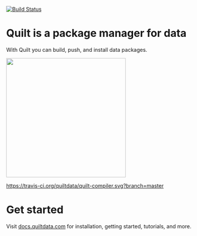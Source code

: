[![Build Status](https://travis-ci.org/quiltdata/quilt.svg?branch=master)](https://travis-ci.org/quiltdata/quilt)

# Quilt is a package manager for data
With Quilt you can build, push, and install data packages.

<img width="320" src="https://travis-ci.org/quiltdata/quilt-compiler.svg?branch=master" />

https://travis-ci.org/quiltdata/quilt-compiler.svg?branch=master

# Get started
Visit [docs.quiltdata.com](https://docs.quiltdata.com) for installation, getting started, tutorials, and more.
